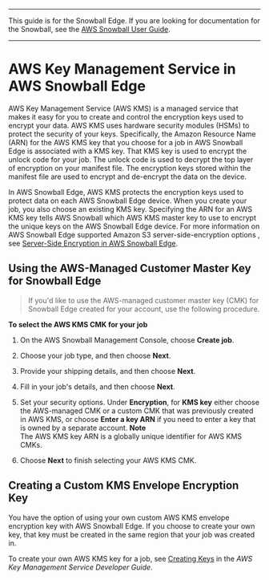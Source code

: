--------

This guide is for the Snowball Edge\. If you are looking for documentation for the Snowball, see the [AWS Snowball User Guide](https://docs.aws.amazon.com/snowball/latest/ug/whatissnowball.html)\.

--------

# AWS Key Management Service in AWS Snowball Edge<a name="kms"></a>

AWS Key Management Service \(AWS KMS\) is a managed service that makes it easy for you to create and control the encryption keys used to encrypt your data\. AWS KMS uses hardware security modules \(HSMs\) to protect the security of your keys\. Specifically, the Amazon Resource Name \(ARN\) for the AWS KMS key that you choose for a job in AWS Snowball Edge is associated with a KMS key\. That KMS key is used to encrypt the unlock code for your job\. The unlock code is used to decrypt the top layer of encryption on your manifest file\. The encryption keys stored within the manifest file are used to encrypt and de\-encrypt the data on the device\.

In AWS Snowball Edge, AWS KMS protects the encryption keys used to protect data on each AWS Snowball Edge device\. When you create your job, you also choose an existing KMS key\. Specifying the ARN for an AWS KMS key tells AWS Snowball which AWS KMS master key to use to encrypt the unique keys on the AWS Snowball Edge device\. For more information on AWS Snowball Edge supported Amazon S3 server\-side\-encryption options , see [Server\-Side Encryption in AWS Snowball Edge](encryption.md#sse)\.

## Using the AWS\-Managed Customer Master Key for Snowball Edge<a name="defaultenvelopekey"></a>

>If you'd like to use the AWS\-managed customer master key \(CMK\) for Snowball Edge created for your account, use the following procedure\.

**To select the AWS KMS CMK for your job**

1. On the AWS Snowball Management Console, choose **Create job**\.

1. Choose your job type, and then choose **Next**\.

1. Provide your shipping details, and then choose **Next**\.

1. Fill in your job's details, and then choose **Next**\.

1. Set your security options\. Under **Encryption**, for **KMS key** either choose the AWS\-managed CMK or a custom CMK that was previously created in AWS KMS, or choose **Enter a key ARN** if you need to enter a key that is owned by a separate account\.
**Note**  
The AWS KMS key ARN is a globally unique identifier for AWS KMS CMKs\.

1. Choose **Next** to finish selecting your AWS KMS CMK\.

## Creating a Custom KMS Envelope Encryption Key<a name="customenvelopekey"></a>

You have the option of using your own custom AWS KMS envelope encryption key with AWS Snowball Edge\. If you choose to create your own key, that key must be created in the same region that your job was created in\.

To create your own AWS KMS key for a job, see [Creating Keys](https://docs.aws.amazon.com/kms/latest/developerguide/create-keys.html) in the *AWS Key Management Service Developer Guide*\.